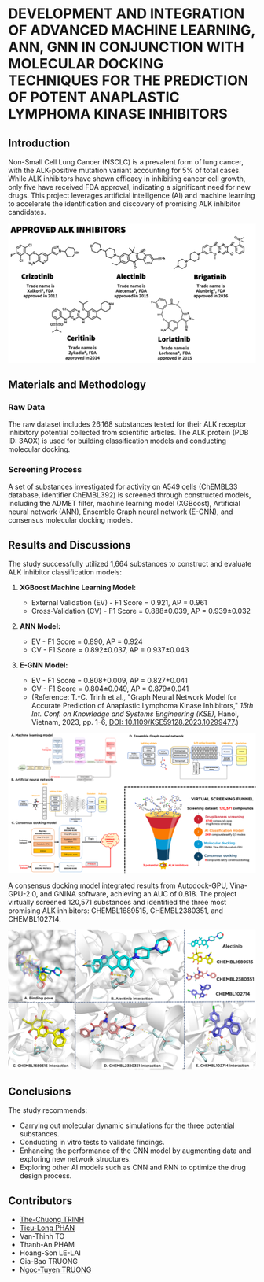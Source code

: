 # DEVELOPMENT AND INTEGRATION OF ADVANCED MACHINE LEARNING, ANN, GNN IN CONJUNCTION WITH MOLECULAR DOCKING TECHNIQUES FOR THE PREDICTION OF POTENT ANAPLASTIC LYMPHOMA KINASE INHIBITORS

## Introduction

Non-Small Cell Lung Cancer (NSCLC) is a prevalent form of lung cancer, with the ALK-positive mutation variant accounting for 5% of total cases. While ALK inhibitors have shown efficacy in inhibiting cancer cell growth, only five have received FDA approval, indicating a significant need for new drugs. This project leverages artificial intelligence (AI) and machine learning to accelerate the identification and discovery of promising ALK inhibitor candidates.

![Figure 1. Information about five approved ALK inhibitors](Manuscript_figures/Figure1.png)

## Materials and Methodology

### Raw Data
The raw dataset includes 26,168 substances tested for their ALK receptor inhibitory potential collected from scientific articles. The ALK protein (PDB ID: 3AOX) is used for building classification models and conducting molecular docking.

### Screening Process
A set of substances investigated for activity on A549 cells (ChEMBL33 database, identifier ChEMBL392) is screened through constructed models, including the ADMET filter, machine learning model (XGBoost), Artificial neural network (ANN), Ensemble Graph neural network (E-GNN), and consensus molecular docking models.

## Results and Discussions

The study successfully utilized 1,664 substances to construct and evaluate ALK inhibitor classification models:

1. **XGBoost Machine Learning Model:**
   - External Validation (EV) - F1 Score = 0.921, AP = 0.961
   - Cross-Validation (CV) - F1 Score = 0.888±0.039, AP = 0.939±0.032

2. **ANN Model:**
   - EV - F1 Score = 0.890, AP = 0.924
   - CV - F1 Score = 0.892±0.037, AP = 0.937±0.043

3. **E-GNN Model:**
   - EV - F1 Score = 0.808±0.009, AP = 0.827±0.041
   - CV - F1 Score = 0.804±0.049, AP = 0.879±0.041
   - (Reference: T.-C. Trinh et al., "Graph Neural Network Model for Accurate Prediction of Anaplastic Lymphoma Kinase Inhibitors," *15th Int. Conf. on Knowledge and Systems Engineering (KSE)*, Hanoi, Vietnam, 2023, pp. 1-6, [DOI: 10.1109/KSE59128.2023.10299477](https://doi.org/10.1109/KSE59128.2023.10299477).)


![Figure 2. Implemented models in this study](Database/Summary_models.png)

A consensus docking model integrated results from Autodock-GPU, Vina-GPU-2.0, and GNINA software, achieving an AUC of 0.818. The project virtually screened 120,571 substances and identified the three most promising ALK inhibitors: CHEMBL1689515, CHEMBL2380351, and CHEMBL102714.

![Figure 3. Docking analysis of three potential candidates](Manuscript_figures/Figure12.png)


## Conclusions

The study recommends:
- Carrying out molecular dynamic simulations for the three potential substances.
- Conducting in vitro tests to validate findings.
- Enhancing the performance of the GNN model by augmenting data and exploring new network structures.
- Exploring other AI models such as CNN and RNN to optimize the drug design process.

## Contributors

- [The-Chuong TRINH](https://github.com/trinhthechuong)
- [Tieu-Long PHAN](https://github.com/TieuLongPhan)
- Van-Thinh TO
- Thanh-An PHAM
- Hoang-Son LE-LAI
- Gia-Bao TRUONG
- [Ngoc-Tuyen TRUONG](http://uphcm.edu.vn/emplinfo.aspx?EmplCode=truongngoctuyen)
